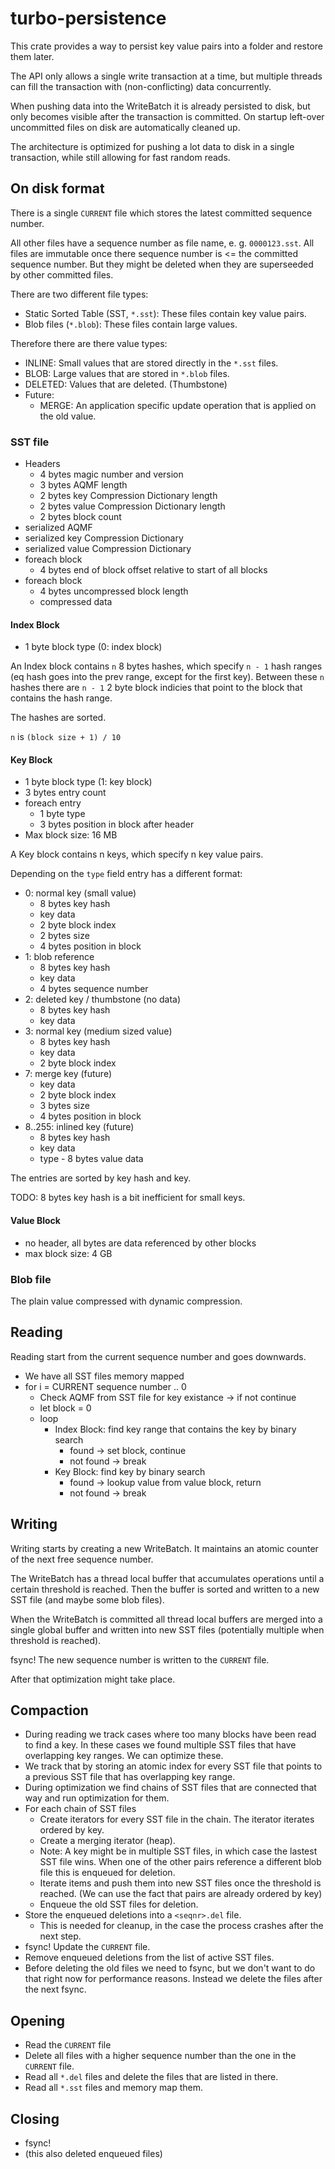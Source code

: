 # turbo-persistence

This crate provides a way to persist key value pairs into a folder and restore them later.

The API only allows a single write transaction at a time, but multiple threads can fill the transaction with (non-conflicting) data concurrently.

When pushing data into the WriteBatch it is already persisted to disk, but only becomes visible after the transaction is committed. On startup left-over uncommitted files on disk are automatically cleaned up.

The architecture is optimized for pushing a lot data to disk in a single transaction, while still allowing for fast random reads.

## On disk format

There is a single `CURRENT` file which stores the latest committed sequence number.

All other files have a sequence number as file name, e. g. `0000123.sst`. All files are immutable once there sequence number is <= the committed sequence number. But they might be deleted when they are superseeded by other committed files.

There are two different file types:

* Static Sorted Table (SST, `*.sst`): These files contain key value pairs.
* Blob files (`*.blob`): These files contain large values.

Therefore there are there value types:

* INLINE: Small values that are stored directly in the `*.sst` files.
* BLOB: Large values that are stored in `*.blob` files.
* DELETED: Values that are deleted. (Thumbstone)
* Future:
  * MERGE: An application specific update operation that is applied on the old value.

### SST file

* Headers
  * 4 bytes magic number and version
  * 3 bytes AQMF length
  * 2 bytes key Compression Dictionary length
  * 2 bytes value Compression Dictionary length
  * 2 bytes block count
* serialized AQMF
* serialized key Compression Dictionary
* serialized value Compression Dictionary
* foreach block
  * 4 bytes end of block offset relative to start of all blocks
* foreach block
  * 4 bytes uncompressed block length
  * compressed data

#### Index Block

* 1 byte block type (0: index block)

An Index block contains `n` 8 bytes hashes, which specify `n - 1` hash ranges (eq hash goes into the prev range, except for the first key). Between these `n` hashes there are `n - 1` 2 byte block indicies that point to the block that contains the hash range.

The hashes are sorted.

`n` is `(block size + 1) / 10`

#### Key Block

* 1 byte block type (1: key block)
* 3 bytes entry count
* foreach entry
  * 1 byte type
  * 3 bytes position in block after header
* Max block size: 16 MB

A Key block contains n keys, which specify n key value pairs.

Depending on the `type` field entry has a different format:
* 0: normal key (small value)
  * 8 bytes key hash
  * key data
  * 2 byte block index
  * 2 bytes size
  * 4 bytes position in block
* 1: blob reference
  * 8 bytes key hash
  * key data
  * 4 bytes sequence number
* 2: deleted key / thumbstone (no data)
  * 8 bytes key hash
  * key data
* 3: normal key (medium sized value)
  * 8 bytes key hash
  * key data
  * 2 byte block index
* 7: merge key (future)
  * key data
  * 2 byte block index
  * 3 bytes size
  * 4 bytes position in block
* 8..255: inlined key (future)
  * 8 bytes key hash
  * key data
  * type - 8 bytes value data

The entries are sorted by key hash and key.

TODO: 8 bytes key hash is a bit inefficient for small keys.

#### Value Block

* no header, all bytes are data referenced by other blocks
* max block size: 4 GB

### Blob file

The plain value compressed with dynamic compression.

## Reading

Reading start from the current sequence number and goes downwards.

* We have all SST files memory mapped
* for i = CURRENT sequence number .. 0
  * Check AQMF from SST file for key existance -> if not continue
  * let block = 0
  * loop
    * Index Block: find key range that contains the key by binary search
      * found -> set block, continue
      * not found -> break
    * Key Block: find key by binary search
      * found -> lookup value from value block, return
      * not found -> break

## Writing

Writing starts by creating a new WriteBatch. It maintains an atomic counter of the next free sequence number.

The WriteBatch has a thread local buffer that accumulates operations until a certain threshold is reached. Then the buffer is sorted and written to a new SST file (and maybe some blob files).

When the WriteBatch is committed all thread local buffers are merged into a single global buffer and written into new SST files (potentially multiple when threshold is reached).

fsync! The new sequence number is written to the `CURRENT` file.

After that optimization might take place.

## Compaction

* During reading we track cases where too many blocks have been read to find a key. In these cases we found multiple SST files that have overlapping key ranges. We can optimize these.
* We track that by storing an atomic index for every SST file that points to a previous SST file that has overlapping key range.
* During optimization we find chains of SST files that are connected that way and run optimization for them.
* For each chain of SST files
  * Create iterators for every SST file in the chain. The iterator iterates ordered by key.
  * Create a merging iterator (heap).
  * Note: A key might be in multiple SST files, in which case the lastest SST file wins. When one of the other pairs reference a different blob file this is enqueued for deletion.
  * Iterate items and push them into new SST files once the threshold is reached. (We can use the fact that pairs are already ordered by key)
  * Enqueue the old SST files for deletion.
* Store the enqueued deletions into a `<seqnr>.del` file.
  * This is needed for cleanup, in the case the process crashes after the next step.
* fsync! Update the `CURRENT` file.
* Remove enqueued deletions from the list of active SST files.
* Before deleting the old files we need to fsync, but we don't want to do that right now for performance reasons. Instead we delete the files after the next fsync.

## Opening

* Read the `CURRENT` file
* Delete all files with a higher sequence number than the one in the `CURRENT` file.
* Read all `*.del` files and delete the files that are listed in there.
* Read all `*.sst` files and memory map them.

## Closing

* fsync!
* (this also deleted enqueued files)


